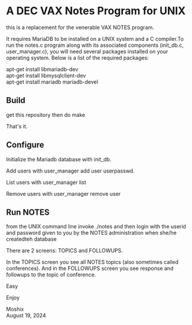 A DEC VAX Notes Program for UNIX
================================

this is a replacement for the venerable VAX NOTES program.

It requires MariaDB to be installed on a UNIX system and a C compiler.To run the notes.c program along with its associated components (init_db.c, user_manager.c), you will need several packages installed on your operating system. Below is a list of the required packages:

apt-get install libmariadb-dev  
apt-get install libmysqlclient-dev  
apt-get install mariadb mariadb-devel  


Build
-----

get this repository
then do 
make

     
That's it.   

    
Configure
---------
  
Initialize the Mariadb database with init_db.
  
Add users with user_manager add user userpasswd.
  
List users with user_manager list
  
Remove users with user_manager remove user

    
Run NOTES
---------
   
from the UNIX command line invoke ./notes and then login with the userid and password given to you by the NOTES administration when she/he createdteh database
  
There are 2 screens: TOPICS and FOLLOWUPS. 
  
In the TOPICS screen you see all NOTES topics (also sometimes called conferences). And in the FOLLOWUPS screen you see response and followups to the topic of conference.   

Easy  

Enjoy  

Moshix  
August 19, 2024

